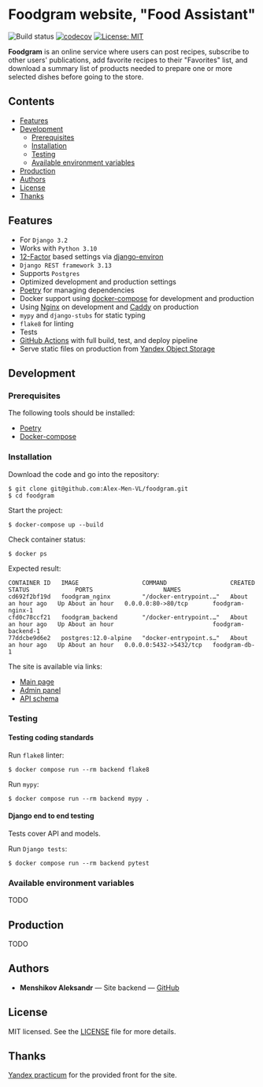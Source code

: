 # Foodgram website, "Food Assistant"

![Build status](https://github.com/Alex-Men-VL/foodgram/actions/workflows/main.yaml/badge.svg?branch=main)
[![codecov](https://codecov.io/gh/Alex-Men-VL/foodgram/branch/main/graph/badge.svg?token=F22BFAXWLA)](https://codecov.io/gh/Alex-Men-VL/foodgram)
[![License: MIT](https://img.shields.io/badge/License-MIT-blue.svg)](https://opensource.org/licenses/MIT)

**Foodgram** is an online service where users can post recipes, subscribe to other users' publications,
add favorite recipes to their "Favorites" list, and download a summary list of products needed to prepare one or
more selected dishes before going to the store.


## Contents

- [Features](#features)
- [Development](#development)
  - [Prerequisites](#dev-prerequisites)
  - [Installation](#dev-installation)
  - [Testing](#dev-testing)
  - [Available environment variables](#dev-envs)
- [Production](#production)
- [Authors](#authors)
- [License](#license)
- [Thanks](#thanks)

<a name="features"></a>
## Features

- For `Django 3.2`
- Works with `Python 3.10`
- [12-Factor](http://12factor.net/) based settings via [django-environ](https://github.com/joke2k/django-environ)
- `Django REST framework 3.13`
- Supports `Postgres`
- Optimized development and production settings
- [Poetry](https://github.com/python-poetry/poetry) for managing dependencies
- Docker support using [docker-compose](https://github.com/docker/compose) for development and production
- Using [Nginx](https://nginx.org/ru/) on development and [Caddy](https://caddyserver.com/) on production
- `mypy` and `django-stubs` for static typing
- `flake8` for linting
- Tests
- [GitHub Actions](https://docs.github.com/en/actions) with full build, test, and deploy pipeline
- Serve static files on production from [Yandex Object Storage](https://cloud.yandex.ru/services/storage)

<a name="development"></a>
## Development

<a name="dev-prerequisites"></a>
### Prerequisites

The following tools should be installed:

- [Poetry](https://python-poetry.org/)
- [Docker-compose](https://docs.docker.com/compose/install/)

<a name="dev-installation"></a>
### Installation

Download the code and go into the repository:

```shell
$ git clone git@github.com:Alex-Men-VL/foodgram.git
$ cd foodgram
```

Start the project:

```shell
$ docker-compose up --build
```

Check container status:

```shell
$ docker ps
```

Expected result:

```shell
CONTAINER ID   IMAGE                  COMMAND                  CREATED             STATUS             PORTS                    NAMES
cd692f2bf19d   foodgram_nginx         "/docker-entrypoint.…"   About an hour ago   Up About an hour   0.0.0.0:80->80/tcp       foodgram-nginx-1
cfd0c78ccf21   foodgram_backend       "/docker-entrypoint.…"   About an hour ago   Up About an hour                            foodgram-backend-1
77ddcbe9d6e2   postgres:12.0-alpine   "docker-entrypoint.s…"   About an hour ago   Up About an hour   0.0.0.0:5432->5432/tcp   foodgram-db-1
```

The site is available via links:

- [Main page](http://127.0.0.1/)
- [Admin panel](http://127.0.0.1/admin/)
- [API schema](http://127.0.0.1/api/docs/)

<a name="dev-testing"></a>
### Testing

#### Testing coding standards

Run `flake8` linter:

```shell
$ docker compose run --rm backend flake8
```

Run `mypy`:

```shell
$ docker compose run --rm backend mypy .
```

#### Django end to end testing

Tests cover API and models.

Run `Django tests`:

```shell
$ docker compose run --rm backend pytest
```

<a name="dev-envs"></a>
### Available environment variables

TODO

<a name="production"></a>
## Production

TODO

<a name="authors"></a>
## Authors

- **Menshikov Aleksandr** — Site backend — [GitHub](https://github.com/Alex-Men-VL)

<a name="license"></a>
## License

MIT licensed. See the [LICENSE](LICENSE) file for more details.

<a name="thanks"></a>
## Thanks

[Yandex practicum](https://practicum.yandex.ru/profile/middle-python/) for the provided front for the site.
